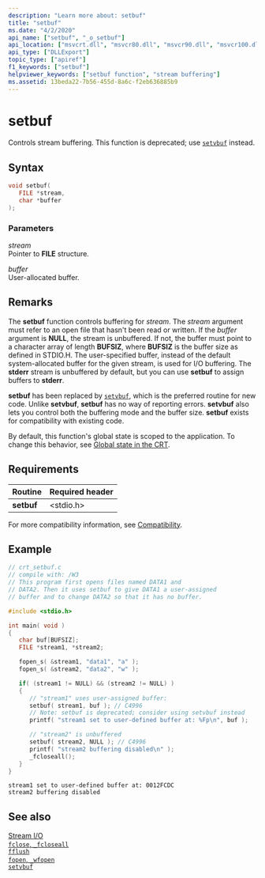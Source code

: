 ```yaml
---
description: "Learn more about: setbuf"
title: "setbuf"
ms.date: "4/2/2020"
api_name: ["setbuf", "_o_setbuf"]
api_location: ["msvcrt.dll", "msvcr80.dll", "msvcr90.dll", "msvcr100.dll", "msvcr100_clr0400.dll", "msvcr110.dll", "msvcr110_clr0400.dll", "msvcr120.dll", "msvcr120_clr0400.dll", "ucrtbase.dll", "api-ms-win-crt-stdio-l1-1-0.dll", "api-ms-win-crt-private-l1-1-0.dll"]
api_type: ["DLLExport"]
topic_type: ["apiref"]
f1_keywords: ["setbuf"]
helpviewer_keywords: ["setbuf function", "stream buffering"]
ms.assetid: 13beda22-7b56-455d-8a6c-f2eb636885b9
---
```

# setbuf

Controls stream buffering. This function is deprecated; use [`setvbuf`](setvbuf.md) instead.

## Syntax

```C
void setbuf(
   FILE *stream,
   char *buffer
);
```

### Parameters

*stream*<br/>
Pointer to **FILE** structure.

*buffer*<br/>
User-allocated buffer.

## Remarks

The **setbuf** function controls buffering for *stream*. The *stream* argument must refer to an open file that hasn't been read or written. If the *buffer* argument is **NULL**, the stream is unbuffered. If not, the buffer must point to a character array of length **BUFSIZ**, where **BUFSIZ** is the buffer size as defined in STDIO.H. The user-specified buffer, instead of the default system-allocated buffer for the given stream, is used for I/O buffering. The **stderr** stream is unbuffered by default, but you can use **setbuf** to assign buffers to **stderr**.

**setbuf** has been replaced by [`setvbuf`](setvbuf.md), which is the preferred routine for new code. Unlike **setvbuf**, **setbuf** has no way of reporting errors. **setvbuf** also lets you control both the buffering mode and the buffer size. **setbuf** exists for compatibility with existing code.

By default, this function's global state is scoped to the application. To change this behavior, see [Global state in the CRT](../global-state.md).

## Requirements

|Routine|Required header|
|-------------|---------------------|
|**setbuf**|\<stdio.h>|

For more compatibility information, see [Compatibility](../compatibility.md).

## Example

```C
// crt_setbuf.c
// compile with: /W3
// This program first opens files named DATA1 and
// DATA2. Then it uses setbuf to give DATA1 a user-assigned
// buffer and to change DATA2 so that it has no buffer.

#include <stdio.h>

int main( void )
{
   char buf[BUFSIZ];
   FILE *stream1, *stream2;

   fopen_s( &stream1, "data1", "a" );
   fopen_s( &stream2, "data2", "w" );

   if( (stream1 != NULL) && (stream2 != NULL) )
   {
      // "stream1" uses user-assigned buffer:
      setbuf( stream1, buf ); // C4996
      // Note: setbuf is deprecated; consider using setvbuf instead
      printf( "stream1 set to user-defined buffer at: %Fp\n", buf );

      // "stream2" is unbuffered
      setbuf( stream2, NULL ); // C4996
      printf( "stream2 buffering disabled\n" );
      _fcloseall();
   }
}
```

```Output
stream1 set to user-defined buffer at: 0012FCDC
stream2 buffering disabled
```

## See also

[Stream I/O](../stream-i-o.md)\
[`fclose`, `_fcloseall`](fclose-fcloseall.md)\
[`fflush`](fflush.md)\
[`fopen`, `_wfopen`](fopen-wfopen.md)\
[`setvbuf`](setvbuf.md)
